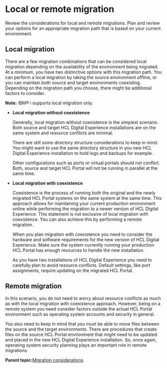 # Local or remote migration 

Review the considerations for local and remote migrations. Plan and review your options for an appropriate migration path that is based on your current environment.

## Local migration

There are a few migration combinations that can be considered local migration depending on the availability of the environment being migrated. At a minimum, you have two distinctive options with this migration path. You can perform a local migration by taking the source environment offline, or you can maintain both source and target environments coexisting. Depending on the migration path you choose, there might be additional factors to consider.

**Note:** IBM® i supports local migration only.

-   **Local migration without coexistence**

    Generally, local migration without coexistence is the simplest scenario. Both source and target HCL Digital Experience installations are on the same system and resource conflicts are minimal.

    There are still some directory structure considerations to keep in mind. You might want to use the same directory structure in you new HCL Digital Experience installation to hold logs and backups for example.

    Other configurations such as ports or virtual portals should not conflict. Both, source and target HCL Portal will not be running in parallel at the same time.

-   **Local migration with coexistence**

    Coexistence is the process of running both the original and the newly migrated HCL Portal systems on the same system at the same time. This approach allows for maintaining your current production environment online while performing the migration to a newer version of HCL Digital Experience. This statement is not exclusive of local migration with coexistence. You can also achieve this by performing a remote migration.

    When you plan migration with coexistence you need to consider the hardware and software requirements for the new version of HCL Digital Experience. Make sure the system currently running your production HCL Portal has enough resources to handle the new installation.

    As you have two installations of HCL Digital Experience you need to carefully plan to avoid resource conflicts. Default settings, like port assignments, require updating on the migrated HCL Portal.


## Remote migration

In this scenario, you do not need to worry about resource conflicts as much as with the local migration with coexistence approach. However, being on a remote system you need consider factors outside the actual HCL Portal environment such as operating system accounts and security in general.

You also need to keep in mind that you must be able to move files between the source and the target environments. There are procedures that create files on the source HCL Portal environment that might need to be updated and placed in the new HCL Digital Experience installation. So, once again, operating system security planning plays an important role in remote migrations.

**Parent topic:**[Migration considerations ](../plan/mig_plan_high_availability.md)

